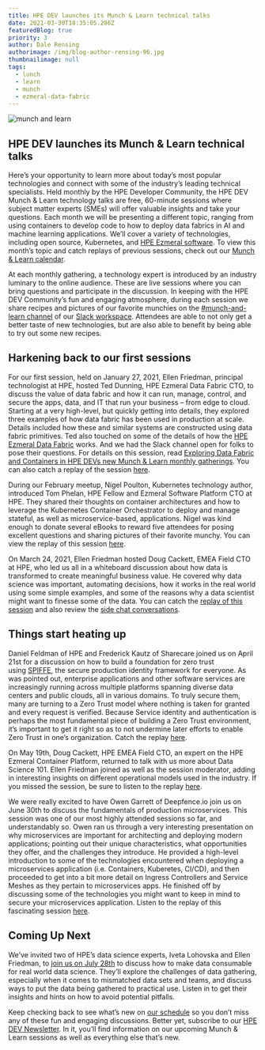 ```yaml
---
title: HPE DEV launches its Munch & Learn technical talks
date: 2021-03-30T18:35:05.286Z
featuredBlog: true
priority: 3
author: Dale Rensing
authorimage: /img/blog-author-rensing-96.jpg
thumbnailimage: null
tags:
  - lunch
  - learn
  - munch
  - ezmeral-data-fabric
---
```

![munch and learn](https://hpe-developer-portal.s3.amazonaws.com/uploads/media/2020/12/munch-and-learn-1608201560403.jpg)

## HPE DEV launches its Munch & Learn technical talks

Here’s your opportunity to learn more about today’s most popular technologies and connect with some of the industry’s leading technical specialists. Held monthly by the HPE Developer Community, the HPE DEV Munch & Learn technology talks are free, 60-minute sessions where subject matter experts (SMEs) will offer valuable insights and take your questions. Each month we will be presenting a different topic, ranging from using containers to develop code to how to deploy data fabrics in AI and machine learning applications. We’ll cover a variety of technologies, including open source, Kubernetes, and <a href="https://www.hpe.com/us/en/ezmeral.html" target="_blank">HPE Ezmeral software</a>. To view this month’s topic and catch replays of previous sessions, check out our <a href="/blog/munch-and-learn" target="_blank">Munch & Learn calendar</a>.

At each monthly gathering, a technology expert is introduced by an industry luminary to the online audience. These are live sessions where you can bring questions and participate in the discussion. In keeping with the HPE DEV Community’s fun and engaging atmosphere, during each session we share recipes and pictures of our favorite munchies on the <a href="https://hpedev.slack.com/archives/C01GVQUPM3P" target="_blank">#munch-and-learn channel</a> of our <a href="https://slack.hpedev.io" target="_blank">Slack workspace</a>. Attendees are able to not only get a better taste of new technologies, but are also able to benefit by being able to try out some new recipes.

## Harkening back to our first sessions

For our first session, held on January 27, 2021, Ellen Friedman, principal technologist at HPE, hosted Ted Dunning, HPE Ezmeral Data Fabric CTO, to discuss the value of data fabric and how it can run, manage, control, and secure the apps, data, and IT that run your business – from edge to cloud. Starting at a very high-level, but quickly getting into details, they explored three examples of how data fabric has been used in production at scale. Details included how these and similar systems are constructed using data fabric primitives. Ted also touched on some of the details of how the [HPE Ezmeral Data Fabric](https://www.hpe.com/us/en/software/data-fabric.html) works. And we had the Slack channel open for folks to pose their questions. For details on this session, read <a href="/blog/exploring-data-fabric-and-containers-in-hpe-devs-new-munch-learn-monthly" target="_blank">Exploring Data Fabric and Containers in HPE DEVs new Munch & Learn monthly gatherings</a>. You can also catch a replay of the session <a href="https://vimeo.com/507072887" target="_blank">here</a>.

During our February meetup, Nigel Poulton, Kubernetes technology author, introduced Tom Phelan, HPE Fellow and Ezmeral Software Platform CTO at HPE. They shared their thoughts on container architectures and how to leverage the Kubernetes Container Orchestrator to deploy and manage stateful, as well as microservice-based, applications. Nigel was kind enough to donate several eBooks to reward five attendees for posing excellent questions and sharing pictures of their favorite munchy. You can view the replay of this session <a href="https://vimeo.com/518972114" target="_blank">here</a>.

On March 24, 2021, Ellen Friedman hosted Doug Cackett, EMEA Field CTO at HPE, who led us all in a whiteboard discussion about how data is transformed to create meaningful business value. He covered why data science was important, automating decisions, how it works in the real world using some simple examples, and some of the reasons why a data scientist might want to finesse some of the data. You can catch the [replay of this session](https://vimeo.com/529375709) and also review the [side chat conversations](https://developer.hpe.com/uploads/media/2021/3/munchandlearn-3-chat-1617017930299.pdf).

## Things start heating up

Daniel Feldman of HPE and Frederick Kautz of Sharecare joined us on April 21st for a discussion on how to build a foundation for zero trust using [SPIFFE](https://spiffe.io/), the secure production identity framework for everyone. As was pointed out, enterprise applications and other software services are increasingly running across multiple platforms spanning diverse data centers and public clouds, all in various domains. To truly secure them, many are turning to a Zero Trust model where nothing is taken for granted and every request is verified. Because Service identity and authentication is perhaps the most fundamental piece of building a Zero Trust environment, it’s important to get it right so as to not undermine later efforts to enable Zero Trust in one’s organization. Catch the replay [here](https://vimeo.com/541563205).

On May 19th, Doug Cackett, HPE EMEA Field CTO, an expert on the HPE Ezmeral Container Platform, returned to talk with us more about Data Science 101. Ellen Friedman joined as well as the session moderator, adding in interesting insights on different operational models used in the industry. If you missed the session, be sure to listen to the replay [here](https://vimeo.com/553419523).

We were really excited to have Owen Garrett of Deepfence.io join us on June 30th to discuss the fundamentals of production microservices. This session was one of our most highly attended sessions so far, and understandably so. Owen ran us through a very interesting presentation on why microservices are important for architecting and deploying modern applications; pointing out their unique characteristics, what opportunities they offer, and the challenges they introduce. He provided a high-level introduction to some of the technologies encountered when deploying a microservices application (i.e. Containers, Kuberetes, CI/CD), and then proceeded to get into a bit more detail on Ingress Controllers and Service Meshes as they pertain to microservices apps. He finished off by discussing some of the technologies you might want to keep in mind to secure your microservices application. Listen to the replay of this fascinating session [here](https://vimeo.com/569884713).

## Coming Up Next

We’ve invited two of HPE’s data science experts, Iveta Lohovska and Ellen Friedman, to [join us on July 28th](https://hpe.zoom.us/meeting/register/tJwudeuorzosG9ctDE4IcuBhiNRk3L-z_Z1B) to discuss how to make data consumable for real world data science. They’ll explore the challenges of data gathering, especially when it comes to mismatched data sets and teams, and discuss ways to put the data being gathered to practical use. Listen in to get their insights and hints on how to avoid potential pitfalls. 

Keep checking back to see what’s new on [our schedule](https://developer.hpe.com/campaign/munch-and-learn) so you don’t miss any of these fun and engaging discussions. Better yet, subscribe to our [HPE DEV Newsletter](https://developer.hpe.com/newsletter-signup). In it, you’ll find information on our upcoming Munch & Learn sessions as well as everything else that’s new.